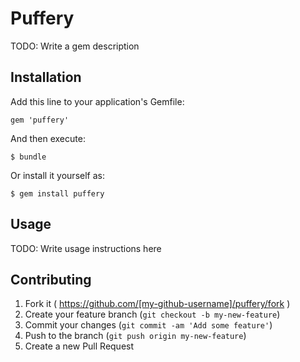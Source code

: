 # Puffery

TODO: Write a gem description

## Installation

Add this line to your application's Gemfile:

    gem 'puffery'

And then execute:

    $ bundle

Or install it yourself as:

    $ gem install puffery

## Usage

TODO: Write usage instructions here

## Contributing

1. Fork it ( https://github.com/[my-github-username]/puffery/fork )
2. Create your feature branch (`git checkout -b my-new-feature`)
3. Commit your changes (`git commit -am 'Add some feature'`)
4. Push to the branch (`git push origin my-new-feature`)
5. Create a new Pull Request
